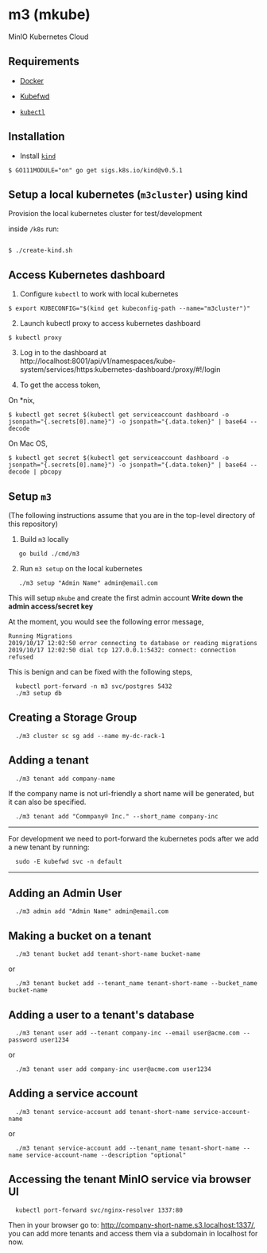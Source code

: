 # m3 (mkube)
MinIO Kubernetes Cloud

## Requirements

- [Docker](https://www.docker.com)

- [Kubefwd](https://github.com/txn2/kubefwd)

- [`kubectl`](https://kubernetes.io/docs/tasks/tools/install-kubectl/)

## Installation

- Install [`kind`](https://kind.sigs.k8s.io/docs/user/quick-start/)

```shell
$ GO111MODULE="on" go get sigs.k8s.io/kind@v0.5.1
```

## Setup a local kubernetes (`m3cluster`) using kind
Provision the local kubernetes cluster for test/development

inside `/k8s` run:

```shell

$ ./create-kind.sh
```

## Access Kubernetes dashboard

1. Configure `kubectl` to work with local kubernetes

```shell
$ export KUBECONFIG="$(kind get kubeconfig-path --name="m3cluster")"
```

2. Launch kubectl proxy to access kubernetes dashboard
```shell
$ kubectl proxy
```

3. Log in to the dashboard at  http://localhost:8001/api/v1/namespaces/kube-system/services/https:kubernetes-dashboard:/proxy/#!/login

4. To get the access token,

On *nix,
```shell
$ kubectl get secret $(kubectl get serviceaccount dashboard -o jsonpath="{.secrets[0].name}") -o jsonpath="{.data.token}" | base64 --decode
```

On Mac OS,
```shell
$ kubectl get secret $(kubectl get serviceaccount dashboard -o jsonpath="{.secrets[0].name}") -o jsonpath="{.data.token}" | base64 --decode | pbcopy
```

## Setup `m3`
(The following instructions assume that you are in the top-level directory of this repository)
1. Build `m3` locally
```shell
   go build ./cmd/m3
```

2. Run `m3 setup` on the local kubernetes
```shell
   ./m3 setup "Admin Name" admin@email.com
```
This will setup `mkube` and create the first admin account **Write down the admin access/secret key**

At the moment, you would see the following error message,
```
Running Migrations
2019/10/17 12:02:50 error connecting to database or reading migrations
2019/10/17 12:02:50 dial tcp 127.0.0.1:5432: connect: connection refused
```

This is benign and can be fixed with the following steps,

```shell
  kubectl port-forward -n m3 svc/postgres 5432
  ./m3 setup db
```

## Creating a Storage Group
```shell
  ./m3 cluster sc sg add --name my-dc-rack-1
```

## Adding a tenant
```shell
  ./m3 tenant add company-name
```

If the company name is not url-friendly a short name will be generated, but it can also be specified.

```shell
  ./m3 tenant add "Commpany® Inc." --short_name company-inc
```

---
For development we need to port-forward the kubernetes pods after we add a new tenant by running:

```shell
  sudo -E kubefwd svc -n default
```
---

## Adding an Admin User
```shell
  ./m3 admin add "Admin Name" admin@email.com 
```
## Making a bucket on a tenant
```shell
  ./m3 tenant bucket add tenant-short-name bucket-name
```
or 
```shell
  ./m3 tenant bucket add --tenant_name tenant-short-name --bucket_name bucket-name
```

## Adding a user to a tenant's database
```shell
  ./m3 tenant user add --tenant company-inc --email user@acme.com --password user1234
``` 
or 
```shell
  ./m3 tenant user add company-inc user@acme.com user1234
```

## Adding a service account
```shell
  ./m3 tenant service-account add tenant-short-name service-account-name
```
or 
```shell
  ./m3 tenant service-account add --tenant_name tenant-short-name --name service-account-name --description "optional"
```

## Accessing the tenant MinIO service via browser UI
```shell
  kubectl port-forward svc/nginx-resolver 1337:80
```
Then in your browser go to: http://company-short-name.s3.localhost:1337/, you can add more tenants and access them via a subdomain in localhost for now.
